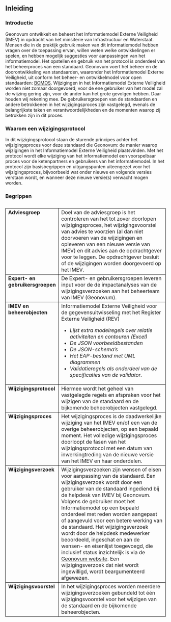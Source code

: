 ## Inleiding

### Introductie

Geonovum ontwikkelt en beheert het Informatiemodel Externe Veiligheid (IMEV) in opdracht van het minsiterie van Infrastructuur en Waterstaat. Mensen die in de praktijk gebruik maken van dit informatiemodel hebben vragen over de toepassing ervan, willen weten welke ontwikkelingen er spelen, en hebben mogelijk suggesties voor aanpassingen van het informatiemodel.
Het opstellen en gebruik van het protocol is onderdeel van het beheerproces van een standaard. Geonovum voert het beheer en de doorontwikkeling van standaarden, waaronder het Informatiemodel Externe Veiligheid, uit conform het beheer- en ontwikkelmodel voor open standaarden: <a href='https://www.logius.nl/diensten/bomos' target='_blank'>BOMOS</a>.
Wijzigingen in het Informatiemodel Externe Veiligheid worden niet zomaar doorgevoerd; voor de ene gebruiker van het model zal de wijzing gering zijn, voor de ander kan het grote gevolgen hebben. Daar houden wij rekening mee. De gebruikersgroepen van de standaarden en andere betrokkenen in het wijzigingsproces zijn vastgelegd, evenals de belangrijkste taken en verantwoordelijkheden en de momenten waarop zij betrokken zijn in dit proces.

### Waarom een wijzigingsprotocol

In dit wijzigingsprotocol staan de sturende principes achter het wijzigingsproces voor deze standaard die Geonovum: de manier waarop wijzigingen in het Informatiemodel Externe Veiligheid plaatsvinden. Met het protocol wordt elke wijziging van het informatiemodel een voorspelbaar proces voor de ketenpartners en gebruikers van het informatiemodel. In het protocol zijn basisbegrippen en uitgangspunten uiteengezet voor het wijzigingsproces, bijvoorbeeld wat onder nieuwe en volgende versies verstaan wordt, en wanneer deze nieuwe versie(s) verwacht mogen worden.

### Begrippen

<table style='width: 100%;'><caption></caption>
<colgroup><col id='col1' style='width: 28.25374531835206%;'
<col id='col2' style='width: 71.74625468164794%;'
</colgroup>
<tbody valign='top'><tr><td align='left' style='border-top: 0.5pt solid #000000; border-left: 0.5pt solid #000000; border-bottom: 0.5pt solid #000000; border-right: 0.5pt solid #000000; background-color: none;'><b>Adviesgroep</b>

</td>
<td align='left' style='border-top: 0.5pt solid #000000; border-left: 0.5pt solid #000000; border-bottom: 0.5pt solid #000000; border-right: 0.5pt solid #000000; background-color: none;'>Doel van de adviesgroep is het controleren van het tot zover doorlopen wijzigingsproces, het wijzigingsvoorstel van advies te voorzien (al dan niet doorvoeren van de wijzigingen en opleveren van een nieuwe versie van IMEV) en dit advies aan de opdrachtgever voor te leggen. De opdrachtgever besluit of de wijzigingen worden doorgevoerd op het IMEV.  

</aside>

</td>
</tr>
<tr><td align='left' style='border-top: 0.5pt solid #000000; border-left: 0.5pt solid #000000; border-bottom: 0.5pt solid #000000; border-right: 0.5pt solid #000000; background-color: none;'><b>Expert- en gebruikersgroepen</b>


</td>
<td align='left' style='border-top: 0.5pt solid #000000; border-left: 0.5pt solid #000000; border-bottom: 0.5pt solid #000000; border-right: 0.5pt solid #000000; background-color: none;'>De Expert- en gebruikersgroepen leveren input voor de de impactanalyses van de wijzigingsverzoeken aan het beheerteam van IMEV (Geonovum).

</td>
</tr>
<tr><td align='left' style='border-top: 0.5pt solid #000000; border-left: 0.5pt solid #000000; border-bottom: 0.5pt solid #000000; border-right: 0.5pt solid #000000; background-color: none;'><b>IMEV en beheerobjecten</b>

</td>
<td align='left' style='border-top: 0.5pt solid #000000; border-left: 0.5pt solid #000000; border-bottom: 0.5pt solid #000000; border-right: 0.5pt solid #000000; background-color: none;'>Informatiemodel Externe Veiligheid voor de gegevensuitwisseling met het Register Externe Veiligheid (REV)

<ul><li><i>Lijst extra modelregels over relatie activiteiten en contouren</i> <i>(Excel)</i></li>
<li><i>De JSON voorbeeldbestanden</i></li>
<li><i>De JSON-schema’s</i></li>
<li><i>Het EAP-bestand met UML diagrammen</i></li>
<li><i>Validatieregels als onderdeel van de specificaties van de validator</i><i>.</i> </li>
</ul>

</td>
</tr>
<tr><td align='left' style='border-top: 0.5pt solid #000000; border-left: 0.5pt solid #000000; border-bottom: 0.5pt solid #000000; border-right: 0.5pt solid #000000; background-color: none;'><b>Wijzigingsprotocol</b>

</td>
<td align='left' style='border-top: 0.5pt solid #000000; border-left: 0.5pt solid #000000; border-bottom: 0.5pt solid #000000; border-right: 0.5pt solid #000000; background-color: none;'>Hiermee wordt het geheel van vastgelegde regels en afspraken voor het wijzigen van de standaard en de bijkomende beheerobjecten vastgelegd.

</td>
</tr>
<tr><td align='left' style='border-top: 0.5pt solid #000000; border-left: 0.5pt solid #000000; border-bottom: 0.5pt solid #000000; border-right: 0.5pt solid #000000; background-color: none;'><b>Wijzigingsproces</b>

</td>
<td align='left' style='border-top: 0.5pt solid #000000; border-left: 0.5pt solid #000000; border-bottom: 0.5pt solid #000000; border-right: 0.5pt solid #000000; background-color: none;'>Het wijzigingsproces is de daadwerkelijke wijziging van het IMEV en/of een van de overige beheerobjecten, op een bepaald moment. Het volledige wijzigingsproces doorloopt de fasen van het wijzigingsprotocol met een datum van inwerkingtreding van de nieuwe versie van het IMEV en haar onderdelen. 

</td>
</tr>
<tr><td align='left' style='border-top: 0.5pt solid #000000; border-left: 0.5pt solid #000000; border-bottom: 0.5pt solid #000000; border-right: 0.5pt solid #000000; background-color: none;'><b>Wijzigingsverzoek</b>

</td>
<td align='left' style='border-top: 0.5pt solid #000000; border-left: 0.5pt solid #000000; border-bottom: 0.5pt solid #000000; border-right: 0.5pt solid #000000; background-color: none;'>Wijzigingsverzoeken zijn wensen of eisen voor aanpassing van de standaard. Een wijzigingsverzoek wordt door een gebruiker van de standaard ingediend bij de helpdesk van IMEV bij Geonovum. Volgens de gebruiker moet het Informatiemodel op een bepaald onderdeel met reden worden aangepast of aangevuld voor een betere werking van de standaard. Het wijzigingsverzoek wordt door de helpdesk medewerker beoordeeld, ingeschat en aan de wensen- en eisenlijst toegevoegd, die inclusief status inzichtelijk is via de <a href='https://www.geonovum.nl/geo-standaarden/meldingen' target='_blank'>Geonovum website</a>. Een wijzigingsverzoek dat niet wordt ingewilligd, wordt beargumenteerd afgewezen.

</td>
</tr>
<tr><td align='left' style='border-top: 0.5pt solid #000000; border-left: 0.5pt solid #000000; border-bottom: 0.5pt solid #000000; border-right: 0.5pt solid #000000; background-color: none;'><b>Wijzigingsvoorstel</b> 

</td>
<td align='left' style='border-top: 0.5pt solid #000000; border-left: 0.5pt solid #000000; border-bottom: 0.5pt solid #000000; border-right: 0.5pt solid #000000; background-color: none;'>In het wijzigingsproces worden meerdere wijzigingsverzoeken gebundeld tot één wijzigingsvoorstel voor het wijzigen van de standaard en de bijkomende beheerobjecten. 

</td>
</tr>
</tbody>
</table>
